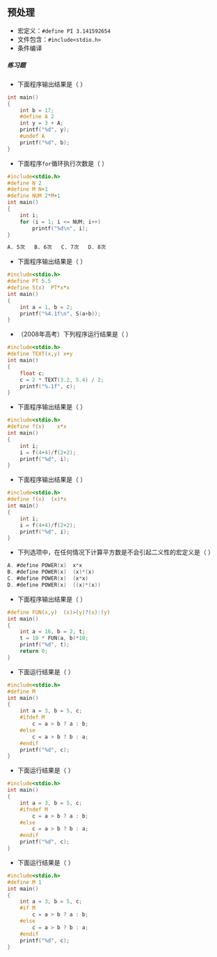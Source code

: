 ## 预处理

- 宏定义：`#define PI 3.141592654`
- 文件包含：`#include<stdio.h>`
- 条件编译

#####  练习题

- 下面程序输出结果是（        ）

```c
int main()
{
    int b = 17;
    #define A 2
    int y = 3 + A;
    printf("%d", y);
    #undef A
    printf("%d", b);
}
```

- 下面程序`for`循环执行次数是（        ）

 ```c
 #include<stdio.h>
 #define N 2
 #define M N+1
 #define NUM 2*M+1
 int main()
 {
     int i;
     for (i = 1; i <= NUM; i++)
         printf("%d\n", i);
 }
 ```

```tex
A. 5次	B. 6次	C. 7次	D. 8次
```

- 下面程序输出结果是（        ）

```c
#include<stdio.h>
#define PT 5.5
#define S(x)  PT*x*x
int main()
{
    int a = 1, b = 2;
    printf("%4.1f\n", S(a+b));
}
```

- （2008年高考）下列程序运行结果是（        ）

```c
#include<stdio.h>
#define TEXT(x,y) x+y
int main()
{
    float c;
    c = 2 * TEXT(3.2, 5.4) / 2;
    printf("%.1f", c);
}
```

- 下面程序输出结果是（        ）

```c
#include<stdio.h>
#define f(x)	x*x
int main()
{
    int i;
    i = f(4+4)/f(2+2);
    printf("%d", i);
}
```

- 下面程序输出结果是（        ）

```c
#include<stdio.h>
#define f(x)  (x)*x
int main()
{
    int i;
    i = f(4+4)/f(2+2);
    printf("%d", i);
}
```

- 下列选项中，在任何情况下计算平方数是不会引起二义性的宏定义是（        ）

```c
A. #define POWER(x)  x*x
B. #define POWER(x)  (x)*(x)
C. #define POWER(x)  (x*x)
D. #define POWER(x)  ((x)*(x))
```

- 下面程序输出结果是（        ）

```c
#define FUN(x,y)  (x)>(y)?(x):(y)
int main()
{
    int a = 16, b = 2, t;
    t = 10 * FUN(a, b)*10;
    printf("%d", t);
    return 0;
}
```

- 下面运行结果是（        ）

```c
#include<stdio.h>
#define M
int main()
{
    int a = 3, b = 5, c;
    #ifdef M
    	c = a > b ? a : b;
    #else
    	c = a > b ? b : a;
    #endif
    printf("%d", c);
}
```

- 下面运行结果是（        ）

```c
#include<stdio.h>
int main()
{
    int a = 3, b = 5, c;
    #ifndef M
    	c = a > b ? a : b;
    #else
    	c = a > b ? b : a;
    #endif
    printf("%d", c);
}
```

- 下面运行结果是（        ）

```c
#include<stdio.h>
#define M 1
int main()
{
    int a = 3, b = 5, c;
    #if M
    	c = a > b ? a : b;
    #else
    	c = a > b ? b : a;
    #endif
    printf("%d", c);
}
```

